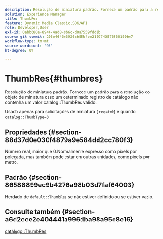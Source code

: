 ```yaml
---
description: Resolução de miniatura padrão. Fornece um padrão para a resolução do objeto de miniatura caso um determinado registro de catálogo não contenha um valor ThumbRes de catálogo válido.
solution: Experience Manager
title: ThumbRes
feature: Dynamic Media Classic,SDK/API
role: Developer,User
exl-id: 0abb680e-8944-4ad8-9b6c-d0a7559fdd1b
source-git-commit: 206e4643e3926cb85b4be2189743578f88180be7
workflow-type: tm+mt
source-wordcount: '95'
ht-degree: 0%

---
```


# ThumbRes{#thumbres}

Resolução de miniatura padrão. Fornece um padrão para a resolução do objeto de miniatura caso um determinado registro de catálogo não contenha um valor catalog::ThumbRes válido.

Usado apenas para solicitações de miniatura ( `req=tmb`) e quando `catalog::ThumbType=3`.

## Propriedades {#section-88d37d0e030f4879a9e584dd2cc780f3}

Número real, maior que 0.Normalmente expresso como pixels por polegada, mas também pode estar em outras unidades, como pixels por metro.

## Padrão {#section-86588899ec9b4276a98b03d7faf64003}

Herdado de `default::ThumbRes` se não estiver definido ou se estiver vazio.

## Consulte também {#section-a6d2cce2e404441a996dba98a95c8e16}

[catálogo::ThumbRes](../../../../../is-api/image-catalog/image-serving-api-ref/c-image-catalog-reference/c-image-svg-data-reference/c-image-data-reference/r-thumbres-cat.md#reference-eedb9991397347c3bed5bd0a785c4c69)
